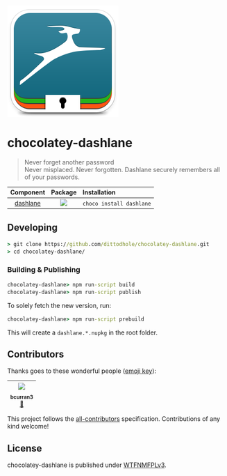 ![](assets/icon256.png)

# chocolatey-dashlane

> Never forget another password  
> Never misplaced. Never forgotten. Dashlane securely remembers all of your passwords.

| Component                                            | Package                                               | Installation             |
|:----------------------------------------------------:|:-----------------------------------------------------:|:-------------------------|
| [dashlane](https://chocolatey.org/packages/dashlane) | ![](https://img.shields.io/chocolatey/v/dashlane.svg) | `choco install dashlane` |

## Developing

```cmd
> git clone https://github.com/dittodhole/chocolatey-dashlane.git
> cd chocolatey-dashlane/
```

### Building & Publishing

```cmd
chocolatey-dashlane> npm run-script build
chocolatey-dashlane> npm run-script publish
```

To solely fetch the new version, run:

```cmd
chocolatey-dashlane> npm run-script prebuild
```

This will create a `dashlane.*.nupkg` in the root folder.

## Contributors

Thanks goes to these wonderful people ([emoji key](https://github.com/kentcdodds/all-contributors#emoji-key)):

<!-- ALL-CONTRIBUTORS-LIST:START - Do not remove or modify this section -->
<!-- prettier-ignore -->
| [<img src="https://avatars2.githubusercontent.com/u/14026600?v=4" width="100px;"/><br /><sub><b>bcurran3</b></sub>](https://github.com/bcurran3)<br />[🤔](#ideas-bcurran3 "Ideas, Planning, & Feedback") |
| :---: |
<!-- ALL-CONTRIBUTORS-LIST:END -->

This project follows the [all-contributors](https://github.com/kentcdodds/all-contributors) specification. Contributions of any kind welcome!

## License

chocolatey-dashlane is published under [WTFNMFPLv3](https://github.com/dittodhole/WTFNMFPLv3).
